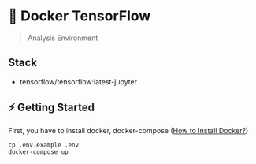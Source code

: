 # 🐳 Docker TensorFlow 
> Analysis Environment

## Stack
- tensorflow/tensorflow:latest-jupyter

## ⚡️ Getting Started
First, you have to install docker, docker-compose ([How to Install Docker?](https://docs.docker.com/install/))

```
cp .env.example .env
docker-compose up
```
